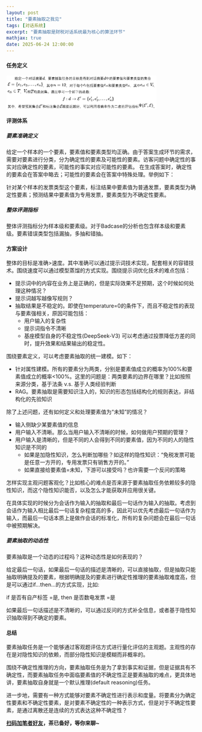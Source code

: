 ```yaml
---
layout: post
title: "要素抽取之我见"
tags: [对话系统]
excerpt: "要素抽取是财税对话系统最为核心的算法环节"
mathjax: true
date: 2025-06-24 12:00:00
---
```


#### 任务定义

<img src="https://github.com/zhpmatrix/zhpmatrix.github.io/blob/master/images/def_of_entity_extractor.png?raw=true" width="400" align="center"/>

#### 评测体系

##### 要素准确定义

给定一个样本的一个要素，要素值和要素类型均正确。由于答案生成环节的需求，需要对要素进行分类，分为确定性的要素及可能性的要素。访客问题中确定性的事实对应确定性的要素，可能性的事实对应可能性的要素。 在生成答案时，确定性的要素会在答案中略去；可能性的要素会在答案中特殊处理。举例如下：

针对某个样本的发票类型这个要素，标注结果中要素值为普通发票，要素类型为确定性要素；预测结果中要素值为专用发票，要素类型为不确定性要素。

##### 整体评测指标

整体评测指标分为样本级和要素级。对于Badcase的分析也包含样本级和要素级。要素错误类型包括漏抽，多抽和错抽。

#### 方案设计

整体的目标是准确>速度。其中准确可以通过提示词技术实现，配套相关的容错技术。围绕速度可以通过模型蒸馏的方式实现。围绕提示词优化技术的难点包括：

+ 提示词中的内容在业务上是正确的，但是实际效果不足预期，这个时候如何处理这种情况？
+ 提示词越写越像写规则？
+ 抽取结果是不稳定的。即使在temperature=0的条件下，而且不稳定性的表现与要素强相关，原因可能包括：
    + 用户输入的复杂性
    + 提示词指令不清晰
    + 基座模型自身的不稳定性(DeepSeek-V3)
可以考虑通过投票降低方差的同时，提升效果和结果输出的稳定性。

围绕要素定义，可以考虑要素抽取的统一建模。如下：
 + 针对属性建模。所有的要素分为两类，分别是要素值成立的概率为100%和要素值成立的概率<100%。这里的问题是：两类要素的边界在哪里？比如按照来源分类，基于法条 v.s. 基于人类经验判断
 + RAG。要素抽取是需要知识注入的，知识的形态包括结构化的规则表达，非结构化的先验知识

除了上述问题，还有如何定义和处理要素值为“未知”的情况？

+ 输入侧缺少某要素值的信息
+ 用户输入不清晰。那么当用户输入不清晰的时候，如何做用户预期的管理？
+ 用户输入是清晰的，但是不同的人会得到不同的要素值，因为不同的人的隐性知识是不同的
    + 如果是加隐性知识，怎么判断加哪些？如这样的隐性知识：“免税发票可能是任意一方开的，专用发票只有销售方开的。”
    + 如果直接给要素值=未知，下游可以接受吗？也许需要一个反问的策略

怎样实现主观问题客观化？比如核心的难点是否来源于要素抽取任务依赖较多的隐性知识，而这个隐性知识能否，以及怎么才能获取并应用很关键。

在具体实现的时候分为会话作为输入的抽取和最后一句话作为输入的抽取。考虑到会话作为输入相比最后一句话复杂程度高的多，因此可以优先考虑最后一句话作为输入，而最后一句话本质上是做作会话的标准化，所有的复杂问题会在最后一句话中被预期解决。

##### 要素抽取的动态性

要素抽取是一个动态的过程吗？这种动态性是如何表现的？

给定最后一句话，如果最后一句话的描述是清晰的，可以直接抽取，但是抽取只能抽取明确提及的要素，根据明确提及的要素进行确定性推理的要素抽取难度高，但是可以通过if...then...的方式实现，比如:

if 是否有自产标签 =是, then 是否数电发票 =是

如果最后一句话描述是不清晰的，可以通过反问的方式补全信息，或者基于隐性知识抽取得到不确定的要素。

#### 总结

要素抽取任务是一个能够通过客观题评估方式进行量化评估的主观题。主观性的存在是对隐性知识的依赖，而部分隐性知识是模糊而非概率的。

围绕不确定性推理的方向，要素抽取任务是为了拿到事实和证据，但是证据具有不确定性，而要素抽取任务中面临要素值的不确定性正是要素抽取的难点，更具体地讲，要素抽取自身就是一个默认推理(default reasoning)任务。

进一步地，需要有一种方式能够对要素不确定性进行表示和度量。将要素分为确定性要素和不确定性要素，是对要素不确定性的一种表示方式，但是对于不确定性要素，是通过离散还是连续的方式表达这种不确定性？


**[扫码加笔者好友](https://zhpmatrix.github.io/about/)，茶已备好，等你来聊~**
